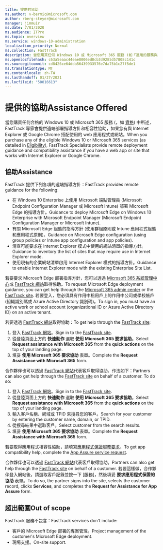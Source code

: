 ```yaml
---
title: 提供的協助
ms.author: v-bermic@microsoft.com
author: rberg-steyer@microsoft.com
manager: jimmuir
ms.date: 7/01/2020
ms.audience: ITPro
ms.topic: overview
ms.service: windows-10-administration
localization_priority: Normal
ms.collection: FastTrack
description: 當您購買任何 Windows 10 或 Microsoft 365 服務 (如「適用的服務與方案」中所述)，如果您有可搭配 Internet Explorer 或 Google Chrome 使用的 Web 應用程式或網站，FastTrack 專家可提供遠端部署指導方針和相容性協助。
ms.openlocfilehash: c63a5eaac44eae8006ed8cb3d9285d57808c141c
ms.sourcegitcommit: cd8426ce64dda56439933576e7da75b1c27f5de1
ms.translationtype: MT
ms.contentlocale: zh-TW
ms.lasthandoff: 01/27/2021
ms.locfileid: "50016613"
---
```

# <a name="assistance-offered"></a><span data-ttu-id="5c21a-103">提供的協助</span><span class="sxs-lookup"><span data-stu-id="5c21a-103">Assistance Offered</span></span>

<span data-ttu-id="5c21a-104">當您購買任何合格的 Windows 10 或 Microsoft 365 服務 (，如 [資格](eligibility.md)) 中所述，FastTrack 專家會提供遠端部署指導方針和相容性協助，如果您有與 Internet Explorer 或 Google Chrome 搭配使用的 web 應用程式或網站。</span><span class="sxs-lookup"><span data-stu-id="5c21a-104">When you purchase any of the eligible Windows 10 or Microsoft 365 services (as detailed in [Eligibility](eligibility.md)), FastTrack Specialists provide remote deployment guidance and compatibility assistance if you have a web app or site that works with Internet Explorer or Google Chrome.</span></span> 

## <a name="assistance"></a><span data-ttu-id="5c21a-105">協助</span><span class="sxs-lookup"><span data-stu-id="5c21a-105">Assistance</span></span>

<span data-ttu-id="5c21a-106">FastTrack 提供下列各項的遠端指導方針：</span><span class="sxs-lookup"><span data-stu-id="5c21a-106">FastTrack provides remote guidance for the following:</span></span>
- <span data-ttu-id="5c21a-107">在 Windows 10 Enterprise 上使用 Microsoft 端點管理員 (Microsoft Endpoint Configuration Manager 或 Microsoft Intune) 部署 Microsoft Edge 的指導方針。</span><span class="sxs-lookup"><span data-stu-id="5c21a-107">Guidance to deploy Microsoft Edge on Windows 10 Enterprise with Microsoft Endpoint Manager (Microsoft Endpoint Configuration Manager or Microsoft Intune).</span></span>
- <span data-ttu-id="5c21a-108">有關 Microsoft Edge 組態的指導方針 (使用群組原則或 Intune 應用程式組態和應用程式原則)。</span><span class="sxs-lookup"><span data-stu-id="5c21a-108">Guidance on Microsoft Edge configuration (using group policies or Intune app configuration and app policies).</span></span>
- <span data-ttu-id="5c21a-109">清查可能要求在 Internet Explorer 模式中使用的網站清單的指導方針。</span><span class="sxs-lookup"><span data-stu-id="5c21a-109">Guidance to inventory the list of sites that may require use in Internet Explorer mode.</span></span>
- <span data-ttu-id="5c21a-110">使用現有的企業網站清單啟用 Internet Explorer 模式的指導方針。</span><span class="sxs-lookup"><span data-stu-id="5c21a-110">Guidance to enable Internet Explorer mode with the existing Enterprise Site List.</span></span>

<span data-ttu-id="5c21a-111">若要要求 Microsoft Edge 部署指導方針，您可以透過 [Microsoft 365 系統管理中心](https://go.microsoft.com/fwlink/?linkid=2032704)或 [FastTrack 網站](https://go.microsoft.com/fwlink/?linkid=780698)取得協助。</span><span class="sxs-lookup"><span data-stu-id="5c21a-111">To request Microsoft Edge deployment guidance, you can get help through the [Microsoft 365 admin center](https://go.microsoft.com/fwlink/?linkid=2032704) or the [FastTrack site](https://go.microsoft.com/fwlink/?linkid=780698).</span></span> <span data-ttu-id="5c21a-112">若要登入，您必須具有作用中租用戶上的作用中公司或學校帳戶 (組織識別碼或 Azure Active Directory 識別碼)。</span><span class="sxs-lookup"><span data-stu-id="5c21a-112">To sign in, you must have an active work or school account (organizational ID or Azure Active Directory ID) on an active tenant.</span></span> 

<span data-ttu-id="5c21a-113">若要透過 [FastTrack 網站](https://go.microsoft.com/fwlink/?linkid=780698)取得協助：</span><span class="sxs-lookup"><span data-stu-id="5c21a-113">To get help through the [FastTrack site](https://go.microsoft.com/fwlink/?linkid=780698):</span></span> 
1.    <span data-ttu-id="5c21a-114">登入 [FastTrack 網站](https://go.microsoft.com/fwlink/?linkid=780698)。</span><span class="sxs-lookup"><span data-stu-id="5c21a-114">Sign in to the [FastTrack site](https://go.microsoft.com/fwlink/?linkid=780698).</span></span> 
2.    <span data-ttu-id="5c21a-115">從登陸頁面上方的 **快速動作** 選取 **使用 Microsoft 365 要求協助**。</span><span class="sxs-lookup"><span data-stu-id="5c21a-115">Select **Request assistance with Microsoft 365** from the **quick actions** on the top of your landing page.</span></span>
3.    <span data-ttu-id="5c21a-116">填妥 **使用 Microsoft 365 要求協助** 表單。</span><span class="sxs-lookup"><span data-stu-id="5c21a-116">Complete the **Request Assistance with Microsoft 365** form.</span></span>
  
<span data-ttu-id="5c21a-p102">合作夥伴也可以透過 [FastTrack 網站](https://go.microsoft.com/fwlink/?linkid=780698)代表客戶取得協助。作法如下：</span><span class="sxs-lookup"><span data-stu-id="5c21a-p102">Partners can also get help through the [FastTrack site](https://go.microsoft.com/fwlink/?linkid=780698) on behalf of a customer. To do so:</span></span>
1.    <span data-ttu-id="5c21a-119">登入 [FastTrack 網站](https://go.microsoft.com/fwlink/?linkid=780698)。</span><span class="sxs-lookup"><span data-stu-id="5c21a-119">Sign in to the [FastTrack site](https://go.microsoft.com/fwlink/?linkid=780698).</span></span> 
2.    <span data-ttu-id="5c21a-120">從登陸頁面上方的 **快速動作** 選取 **使用 Microsoft 365 要求協助**。</span><span class="sxs-lookup"><span data-stu-id="5c21a-120">Select **Request assistance with Microsoft 365** from the **quick actions** on the top of your landing page.</span></span>
3.    <span data-ttu-id="5c21a-121">輸入客戶名稱、網域或 TPID 來搜尋您的客戶。</span><span class="sxs-lookup"><span data-stu-id="5c21a-121">Search for your customer by entering the customer name, domain, or TPID.</span></span>
4.    <span data-ttu-id="5c21a-122">從搜尋結果中選取客戶。</span><span class="sxs-lookup"><span data-stu-id="5c21a-122">Select customer from the search results.</span></span>
5.    <span data-ttu-id="5c21a-123">填妥 **使用 Microsoft 365 要求協助** 表單。</span><span class="sxs-lookup"><span data-stu-id="5c21a-123">Complete the **Request Assistance with Microsoft 365** form.</span></span>
 
<span data-ttu-id="5c21a-124">若要取得應用程式相容性協助，請填寫[應用程式保證服務要求](https://go.microsoft.com/fwlink/?linkid=2022721)。</span><span class="sxs-lookup"><span data-stu-id="5c21a-124">To get app compatibility help, complete the [App Assure service request](https://go.microsoft.com/fwlink/?linkid=2022721).</span></span>

<span data-ttu-id="5c21a-125">合作夥伴也可以透過 [FastTrack 網站](https://go.microsoft.com/fwlink/?linkid=780698)代表客戶取得協助。</span><span class="sxs-lookup"><span data-stu-id="5c21a-125">Partners can also get help through the [FastTrack site](https://go.microsoft.com/fwlink/?linkid=780698) on behalf of a customer.</span></span> <span data-ttu-id="5c21a-126">若要這樣做，合作夥伴登入網站後，請選取客戶記錄並按一下 [服務]，然後填妥 **要求應用程式保證的協助** 表單。</span><span class="sxs-lookup"><span data-stu-id="5c21a-126">To do so, the partner signs into the site, selects the customer record, clicks **Services**, and completes the **Request for Assistance for App Assure** form.</span></span>

## <a name="out-of-scope"></a><span data-ttu-id="5c21a-127">超出範圍</span><span class="sxs-lookup"><span data-stu-id="5c21a-127">Out of scope</span></span>

<span data-ttu-id="5c21a-128">FastTrack 服務不包含：</span><span class="sxs-lookup"><span data-stu-id="5c21a-128">FastTrack services don't include:</span></span>
- <span data-ttu-id="5c21a-129">客戶的 Microsoft Edge 部署的專案管理。</span><span class="sxs-lookup"><span data-stu-id="5c21a-129">Project management of the customer's Microsoft Edge deployment.</span></span>
- <span data-ttu-id="5c21a-130">現場支援。</span><span class="sxs-lookup"><span data-stu-id="5c21a-130">On-site support.</span></span>

